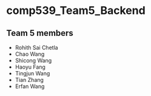 # comp539_Team5_Backend

## Team 5 members
* Rohith Sai Chetla
* Chao Wang 
* Shicong Wang
* Haoyu Fang
* Tingjun Wang
* Tian Zhang
* Erfan Wang
